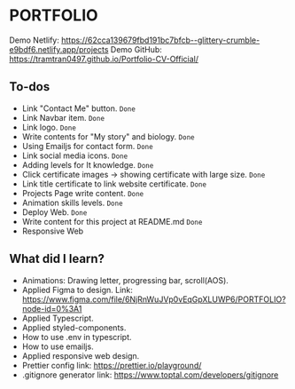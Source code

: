# PORTFOLIO

Demo Netlify: https://62cca139679fbd191bc7bfcb--glittery-crumble-e9bdf6.netlify.app/projects
Demo GitHub: https://tramtran0497.github.io/Portfolio-CV-Official/

## To-dos

- Link "Contact Me" button. `Done`
- Link Navbar item. `Done`
- Link logo. `Done`
- Write contents for "My story" and biology. `Done`
- Using Emailjs for contact form. `Done`
- Link social media icons. `Done`
- Adding levels for It knowledge. `Done`
- Click certificate images -> showing certificate with large size. `Done`
- Link title certificate to link website certificate. `Done`
- Projects Page write content. `Done`
- Animation skills levels. `Done`
- Deploy Web. `Done`
- Write content for this project at README.md `Done`
- Responsive Web

## What did I learn?

- Animations: Drawing letter, progressing bar, scroll(AOS).
- Applied Figma to design. Link: https://www.figma.com/file/6NjRnWuJVp0vEqGpXLUWP6/PORTFOLIO?node-id=0%3A1
- Applied Typescript.
- Applied styled-components.
- How to use .env in typescript.
- How to use emailjs.
- Applied responsive web design.
- Prettier config link: https://prettier.io/playground/
- .gitignore generator link: https://www.toptal.com/developers/gitignore
